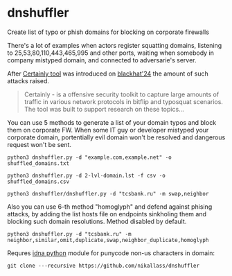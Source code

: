 # dnshuffler
Create list of typo or phish domains for blocking on corporate firewalls

There's a lot of examples when actors register squatting domains, listening to 25,53,80,110,443,465,995 and other ports, waiting when somebody in company mistyped domain, and connected to adversarie's server. 

After [Certainly tool](https://github.com/happycakefriends/certainly) was introduced on [blackhat'24](https://www.blackhat.com/us-24/briefings/schedule/index.html#flipping-bits-your-credentials-are-certainly-mine-40040) the amount of such attacks raised. 

> Certainly - is a offensive security toolkit to capture large amounts of traffic in various network protocols in bitflip and typosquat scenarios. The tool was built to support research on these topics...

You can use 5 methods to generate a list of your domain typos and block them on corporate FW. When some IT guy or developer mistyped your corporate domain, portentially evil domain won't be resolved and dangerous request won't be sent. 

```
python3 dnshuffler.py -d "example.com,example.net" -o shuffled_domains.txt

python3 dnshuffler.py -d 2-lvl-domain.lst -f csv -o shuffled_domains.csv

python3 dnshuffler/dnshuffler.py -d "tcsbank.ru" -m swap,neighbor

```

Also you can use 6-th method "homoglyph" and defend against phising attacks, by adding the list hosts file on endpoints sinkholing them and blocking such domain resolutions. Method disabled by default.

```
python3 dnshuffler.py -d "tcsbank.ru" -m neighbor,similar,omit,duplicate,swap,neighbor_duplicate,homoglyph
```

Requres [idna python](https://github.com/kjd/idna/) module for punycode non-us characters in domain:
```
git clone ---recursive https://github.com/nikallass/dnshuffler
```

